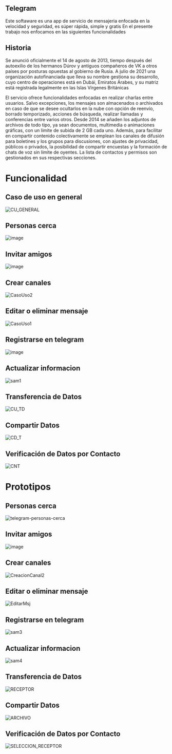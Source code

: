 ##  Telegram
Este softaware es una  app de servicio de mensajeria  enfocada en la velocidad y seguridad, es súper rápida, simple y gratis
En el presente trabajo nos enfocamos en las siguientes funcionalidades
## Historia
Se anunció oficialmente el 14 de agosto de 2013, tiempo después del autoexilio de los hermanos Dúrov y antiguos compañeros de VK a otros países por posturas opuestas al gobierno de Rusia. A julio de 2021 una organización autofinanciada que lleva su nombre gestiona su desarrollo, cuyo centro de operaciones está en Dubái, Emiratos Árabes, y su matriz está registrada legalmente en las Islas Vírgenes Británicas

El servicio ofrece funcionalidades enfocadas en realizar charlas entre usuarios. Salvo excepciones, los mensajes son almacenados o archivados en caso de que se desee ocultarlos en la nube con opción de reenvío, borrado temporizado, acciones de búsqueda, realizar llamadas y conferencias entre varios otros. Desde 2014 se añaden los adjuntos de archivos de todo tipo, ya sean documentos, multimedia o animaciones gráficas, con un límite de subida de 2 GB cada uno. Además, para facilitar en compartir contenido colectivamente se emplean los canales de difusión para boletines y los grupos para discusiones, con ajustes de privacidad, públicos o privados, la posibilidad de compartir encuestas y la formación de chats de voz sin límite de oyentes. La lista de contactos y permisos son gestionados en sus respectivas secciones.

# Funcionalidad 
## Caso de uso en general
![CU_GENERAL](https://user-images.githubusercontent.com/82779333/137084293-cecbf208-07e9-4f89-86b2-31f0910b0497.PNG)

## Personas cerca
![image](https://user-images.githubusercontent.com/92350303/137072873-58ec30d2-17f5-483b-a0eb-1a1f5ac9bacb.png)

## Invitar amigos
![image](https://user-images.githubusercontent.com/92350303/137073119-9ff10129-771b-4c4e-aa60-2dd3880f1120.png)

## Crear canales
![CasoUso2](https://user-images.githubusercontent.com/82779333/137085147-b9d04080-7276-4ebd-89a1-3b0b4467d8e0.PNG)

## Editar o eliminar mensaje
![CasoUso1](https://user-images.githubusercontent.com/82779333/137085163-84f1b033-afec-4776-8963-3b3aef9f193d.PNG)

## Registrarse en telegram
![image](https://user-images.githubusercontent.com/85375405/137237577-fd93e80a-4093-4602-9da3-c1923000a446.png)

## Actualizar informacion
![sam1](https://user-images.githubusercontent.com/82779333/137235265-b7612c45-1628-4f77-96cc-1a9a0e3fe791.PNG)

## Transferencia de Datos 
![CU_TD](https://user-images.githubusercontent.com/74887550/137235759-2e65b153-2f19-4efc-91a1-7d372fa89ecf.png)

## Compartir Datos
![CD_T](https://user-images.githubusercontent.com/74887550/137235833-18643414-b35e-4882-abec-75ae77456870.png)

## Verificación de Datos por Contacto
![CNT](https://user-images.githubusercontent.com/74887550/137236272-ecfe8237-f138-44d5-b4d5-34adc3defcc6.png)


 
# Prototipos
## Personas cerca
![telegram-personas-cerca](https://user-images.githubusercontent.com/92350303/137069007-c5e6ca1e-a77b-4ffc-a67d-28da5e0cc9a4.jpg)

## Invitar amigos
![image](https://user-images.githubusercontent.com/92350303/137070905-9acfe99d-497a-4bb5-8151-f503339ed41c.png)

## Crear canales
![CreacionCanal2](https://user-images.githubusercontent.com/82779333/137085197-f280ed2f-7cac-4ddb-ab07-06fdd2b0b6d5.PNG)

## Editar o eliminar mensaje
![EditarMsj](https://user-images.githubusercontent.com/82779333/137085225-3961ea90-915e-4026-b165-830c071a0735.PNG)

## Registrarse en telegram
![sam3](https://user-images.githubusercontent.com/82779333/137235351-489f316d-49be-4698-bcc0-789232180120.PNG)

## Actualizar informacion
![sam4](https://user-images.githubusercontent.com/82779333/137235403-a8678cb1-787b-4cb0-8065-e4bf4eb4ae83.PNG)

## Transferencia de Datos 
![RECEPTOR](https://user-images.githubusercontent.com/82779333/137236593-872f915e-9506-433c-848e-711ea35d6a90.PNG)


## Compartir Datos
![ARCHIVO](https://user-images.githubusercontent.com/82779333/137236597-43e28339-76e4-4054-b6f9-4c19596418ed.PNG)


## Verificación de Datos por Contacto
![SELECCION_RECEPTOR](https://user-images.githubusercontent.com/82779333/137236609-b0e2777a-1137-45e2-ab6d-662db3b1e2f3.PNG)




